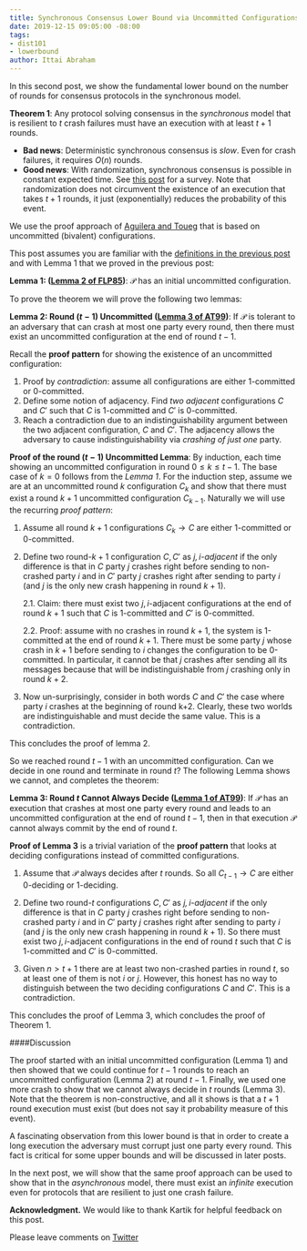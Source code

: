 ```yaml
---
title: Synchronous Consensus Lower Bound via Uncommitted Configurations
date: 2019-12-15 09:05:00 -08:00
tags:
- dist101
- lowerbound
author: Ittai Abraham
---
```


In this second post, we show the fundamental lower bound on the number of rounds for consensus protocols in the synchronous model.

**Theorem 1**: Any protocol solving consensus in the *synchronous* model that is resilient to $t$ crash failures must have an execution with at least $t+1$ rounds.


* **Bad news**: Deterministic synchronous consensus is *slow*. Even for crash failures, it requires $O(n)$ rounds.
* **Good news**: With randomization, synchronous consensus is possible in constant expected time. See [this post](https://decentralizedthoughts.github.io/2019-11-11-authenticated-synchronous-bft/) for a survey. Note that randomization does not circumvent the  existence of an execution that takes $t+1$ rounds, it just (exponentially) reduces the probability of this event.


We use the proof approach of [Aguilera and Toueg](http://citeseerx.ist.psu.edu/viewdoc/download?doi=10.1.1.22.402&rep=rep1&type=pdf) that is based on uncommitted (bivalent) configurations.


This post assumes you are familiar with the [definitions in the previous post](https://decentralizedthoughts.github.io/2019-12-15-consensus-model-for-FLP/) and with  Lemma 1 that we proved in the previous post:


**Lemma 1: ([Lemma 2 of FLP85](https://lamport.azurewebsites.net/pubs/trans.pdf))**: $\mathcal{P}$ has an initial uncommitted configuration.

To prove the theorem we will prove the following two lemmas:

**Lemma 2: Round $(t-1)$ Uncommitted ([Lemma 3 of AT99](http://citeseerx.ist.psu.edu/viewdoc/download?doi=10.1.1.22.402&rep=rep1&type=pdf))**: If $\mathcal{P}$ is tolerant to an adversary that can crash at most one party every round, then there must exist an uncommitted configuration at the end of round $t-1$.

Recall the **proof pattern** for showing the existence of an uncommitted configuration:
1. Proof by *contradiction*: assume all configurations are either 1-committed or 0-committed.
2. Define some notion of adjacency. Find *two adjacent* configurations $C$ and $C'$ such that $C$ is 1-committed and $C'$ is 0-committed.
3. Reach a contradiction due to an indistinguishability argument between the two adjacent configuration, $C$ and $C'$. The adjacency allows the adversary to cause indistinguishability via *crashing of just one* party.


**Proof of the round $(t-1)$ Uncommitted Lemma**: By induction, each time showing an uncommitted configuration in round $0 \leq k \leq t-1$. The base case of $k=0$ follows from the  *Lemma 1*. For the induction step,  assume we are at an uncommitted round $k$ configuration $C_k$ and show that there must exist a round $k+1$ uncommitted configuration $C_{k-1}$. Naturally we will use the recurring *proof pattern*:
1. Assume all round $k+1$ configurations $C_k \rightarrow C$  are either 1-committed or 0-committed.
2. Define two round-$k+1$ configuration $C,C'$ as *$j,i$-adjacent* if the only difference is that in $C$ party $j$ crashes right before sending to non-crashed party $i$ and in $C'$ party $j$ crashes right after sending to party $i$ (and $j$ is the only new crash happening in round $k+1$).

    2.1. Claim: there must exist two $j,i$-adjacent configurations at the end of round $k+1$ such that $C$ is 1-committed and $C'$ is 0-committed.

    2.2. Proof: assume with no crashes in round $k+1$, the system is 1-committed at the end of round $k+1$. There must be some party $j$ whose crash in $k+1$ before sending to $i$ changes the configuration to be 0-committed. In particular, it cannot be that $j$ crashes after sending all its messages because that will be indistinguishable from $j$ crashing only in round $k+2$.



3. Now un-surprisingly, consider in both words $C$ and $C'$ the case where party $i$ crashes at the beginning of round k+2. Clearly, these two worlds are indistinguishable and must decide the same value. This is a contradiction.

This concludes the proof of lemma 2.


So we reached round $t-1$ with an uncommitted configuration. Can we decide in one round and terminate in round $t$? The following Lemma shows we cannot, and completes the theorem:

**Lemma 3: Round $t$ Cannot Always Decide ([Lemma 1 of AT99](http://citeseerx.ist.psu.edu/viewdoc/download?doi=10.1.1.22.402&rep=rep1&type=pdf))**: If $\mathcal{P}$ has an execution that crashes at most one party every round and leads to an uncommitted configuration at the end of round $t-1$, then in that execution $\mathcal{P}$ cannot always commit by the end of round $t$.


**Proof of Lemma 3** is a trivial variation of the **proof pattern** that looks at deciding configurations instead of committed configurations.

1. Assume that $\mathcal{P}$ always decides after $t$ rounds. So all $C_{t-1} \rightarrow C$ are either 0-deciding or 1-deciding.

2. Define two round-$t$ configurations $C,C'$ as *$j,i$-adjacent* if the only difference is that in $C$ party $j$ crashes right before sending to non-crashed party $i$ and in $C'$ party $j$ crashes right after sending to party $i$ (and $j$ is the only new crash happening in round $k+1$).  So there must exist two $j,i$-adjacent configurations in the end of round $t$ such that $C$ is 1-committed and $C'$ is 0-committed.


3. Given $n>t+1$ there are at least two non-crashed parties in round $t$, so at least one of them is not $i$ or $j$. However, this honest has no way to distinguish between the two deciding configurations $C$ and $C'$. This is a contradiction.

This concludes the proof of Lemma 3, which concludes the proof of Theorem 1.


####Discussion

The proof started with an initial uncommitted configuration (Lemma 1) and then showed that we could continue for $t-1$ rounds to reach an uncommitted configuration (Lemma 2) at round $t-1$. Finally, we used one more crash to show that we cannot always decide in $t$ rounds (Lemma 3). Note that the theorem is non-constructive, and all it shows is that a $t+1$ round execution must exist (but does not say it probability measure of this event).

A fascinating observation from this lower bound is that in order to create a long execution the adversary must corrupt just one party every round. This fact is critical for some upper bounds and will be discussed in later posts.

In the next post, we will show that the same proof approach can be used to show that in the *asynchronous* model, there must exist an *infinite* execution even for protocols that are resilient to just one crash failure.


**Acknowledgment.** We would like to thank Kartik for helpful feedback on this post.


Please leave comments on [Twitter](https://twitter.com/ittaia/status/1206297946045767680?s=20)
